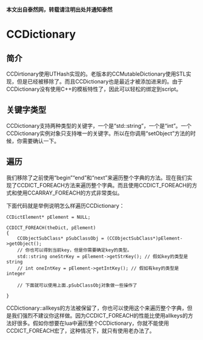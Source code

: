 **本文出自泰然网，转载请注明出处并通知泰然**

# CCDictionary #

## 简介 ##

CCDirtionary使用UTHash实现的。老版本的CCMutableDictionary使用STL实现，但是已经被移除了。而且CCDictionary也是最近才被添加进来的。由于CCDictionary没有使用C++的模板特性了，因此可以轻松的绑定到script。

## 关键字类型 ##

CCDictionary支持两种类型的关键字，一个是“std::string”，一个是“int”。一个CCDictionary实例对象只支持唯一的关键字。所以在你调用“setObject”方法的时候，你需要确认一下。

## 遍历 ##

我们移除了之前使用“begin”“end”和“next”来遍历整个字典的方法。现在我们实现了CCDICT_FOREACH方法来遍历整个字典。而且使用CCDICT_FOREACH的方式和使用CCARRAY_FOREACH的方式非常类似。


 下面代码就是举例说明怎么样遍历CCDictionary：

	CCDictElement* pElement = NULL;
	 
	CCDICT_FOREACH(theDict, pElement)
	{
	    CCObjectSubClass* pSubClassObj = (CCObjectSubClass*)pElement->getObject();
	    // 你也可以得到当前key，但是你需要确定key的类型。
	    std::string oneStrKey = pElement->getStrKey(); // 假如key的类型是string
		// int oneIntKey = pElement->getIntKey(); // 假如有key的类型是integer
	 
	    // 下面就可以使用上面.pSubClassObj对象做一些操作了
	 
	}


CCDictionary::allkeys的方法被保留了，你也可以使用这个来遍历整个字典，但是我们强烈不建议你这样做。因为CCDICT_FOREACH的性能比使用allkeys的方法好很多。假如你想要在lua中遍历整个CCDictionary，你就不能使用CCDICT_FOREACH宏了，这种情况下，就只有使用老办法了。
